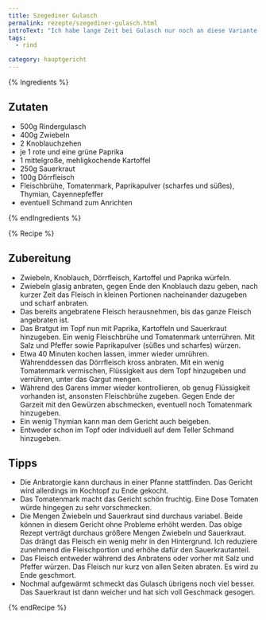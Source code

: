 ```yaml
---
title: Szegediner Gulasch
permalink: rezepte/szegediner-gulasch.html
introText: "Ich habe lange Zeit bei Gulasch nur noch an diese Variante gedacht. Normales Gulasch reizte mich gar nicht mehr so sehr."
tags:
  - rind

category: hauptgericht
---
```


{% Ingredients %}

## Zutaten

- 500g Rindergulasch
- 400g Zwiebeln
- 2 Knoblauchzehen
- je 1 rote und eine grüne Paprika
- 1 mittelgroße, mehligkochende Kartoffel
- 250g Sauerkraut
- 100g Dörrfleisch
- Fleischbrühe, Tomatenmark, Paprikapulver (scharfes und süßes), Thymian, Cayennepfeffer
- eventuell Schmand zum Anrichten

{% endIngredients %}

{% Recipe %}

## Zubereitung

- Zwiebeln, Knoblauch, Dörrfleisch, Kartoffel und Paprika würfeln.
- Zwiebeln glasig anbraten, gegen Ende den Knoblauch dazu geben, nach kurzer Zeit das Fleisch in kleinen Portionen nacheinander dazugeben und scharf anbraten.
- Das bereits angebratene Fleisch herausnehmen, bis das ganze Fleisch angebraten ist.
- Das Bratgut im Topf nun mit Paprika, Kartoffeln und Sauerkraut hinzugeben. Ein wenig Fleischbrühe und Tomatenmark unterrühren. Mit Salz und Pfeffer sowie Paprikapulver (süßes und scharfes) würzen.
- Etwa 40 Minuten kochen lassen, immer wieder umrühren. Währenddessen das Dörrfleisch kross anbraten. Mit ein wenig Tomatenmark vermischen, Flüssigkeit aus dem Topf hinzugeben und verrühren, unter das Gargut mengen.
- Während des Garens immer wieder kontrollieren, ob genug Flüssigkeit vorhanden ist, ansonsten Fleischbrühe zugeben. Gegen Ende der Garzeit mit den Gewürzen abschmecken, eventuell noch Tomatenmark hinzugeben.
- Ein wenig Thymian kann man dem Gericht auch beigeben.
- Entweder schon im Topf oder individuell auf dem Teller Schmand hinzugeben.

## Tipps

- Die Anbratorgie kann durchaus in einer Pfanne stattfinden. Das Gericht wird allerdings im Kochtopf zu Ende gekocht.
- Das Tomatenmark macht das Gericht schön fruchtig. Eine Dose Tomaten würde hingegen zu sehr vorschmecken.
- Die Mengen Zwiebeln und Sauerkraut sind durchaus variabel. Beide können in diesem Gericht ohne Probleme erhöht werden. Das obige Rezept verträgt durchaus größere Mengen Zwiebeln und Sauerkraut. Das drängt das Fleisch ein wenig mehr in den Hintergrund. Ich reduziere zunehmend die Fleischportion und erhöhe dafür den Sauerkrautanteil.
- Das Fleisch entweder während des Anbratens oder vorher mit Salz und Pfeffer würzen. Das Fleisch nur kurz von allen Seiten abraten. Es wird zu Ende geschmort.
- Nochmal aufgewärmt schmeckt das Gulasch übrigens noch viel besser. Das Sauerkraut ist dann weicher und hat sich voll Geschmack gesogen.

{% endRecipe %}

